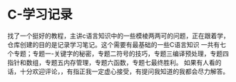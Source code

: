 # C-学习记录
找了一个挺好的教程，主讲c语言知识中的一些模棱两两可的问题，正在跟着学，仓库创建的目的是记录学习笔记。这个需要有最基础的一些C语言知识
一共有七个专题；专题一-关键字的秘密，专题二符号的技巧，专题三编译预处理，专题四指针和数组，专题五内存管理，专题六函数，专题七最终胜利。
如果有人看的话，十分欢迎评论，，有指正我一定虚心接受，有提问我知道的我都会尽力解答。
